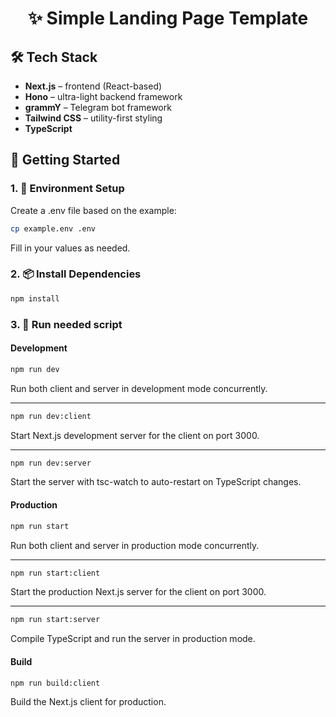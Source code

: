 <h1 align="center">✨ Simple Landing Page Template</h1>

## 🛠️ Tech Stack

- **Next.js** – frontend (React-based)
- **Hono** – ultra-light backend framework
- **grammY** – Telegram bot framework
- **Tailwind CSS** – utility-first styling
- **TypeScript**

## 🚀 Getting Started
### 1. 🔐 Environment Setup
Create a .env file based on the example:
```bash
cp example.env .env
```
Fill in your values as needed.

### 2. 📦 Install Dependencies
```bash
npm install
```

### 3. 🧪 Run needed script

#### Development
```bash
npm run dev
```
Run both client and server in development mode concurrently.

---
```bash
npm run dev:client
```
Start Next.js development server for the client on port 3000.

---

```bash
npm run dev:server
```
Start the server with tsc-watch to auto-restart on TypeScript changes.

#### Production
```bash
npm run start
```
Run both client and server in production mode concurrently.

---

```bash
npm run start:client
```
Start the production Next.js server for the client on port 3000.

---

```bash
npm run start:server
```
Compile TypeScript and run the server in production mode.

#### Build
```bash
npm run build:client
```
Build the Next.js client for production.
